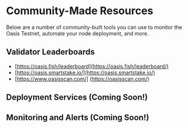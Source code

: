 # Community-Made Resources

Below are a number of community-built tools you can use to monitor
the Oasis Testnet, automate your node deployment, and more.

## Validator Leaderboards

- [https://oasis.fish/leaderboard](https://oasis.fish/leaderboard/)
- [https://oasis.smartstake.io/](https://oasis.smartstake.io/)
- [https://www.oasisscan.com/] (https://oasisscan.com/)

## Deployment Services **(Coming Soon!)**

## Monitoring and Alerts **(Coming Soon!)**

